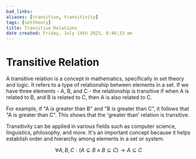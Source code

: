 ```yaml
---
bad_links: 
aliases: [transitive, transitivity]
tags: [settheory]
title: Transitive Relations
date created: Friday, July 14th 2023, 8:46:33 am
---
```

# Transitive Relation

A transitive relation is a concept in mathematics, specifically in set theory and logic. It refers to a type of relationship between elements in a set. If we have three elements - A, B, and C - the relationship is transitive if when A is related to B, and B is related to C, then A is also related to C.

For example, if "A is greater than B" and "B is greater than C", it follows that "A is greater than C". This shows that the 'greater than' relation is transitive.

Transitivity can be applied in various fields such as computer science, linguistics, philosophy, and more. It's an important concept because it helps establish order and hierarchy among elements in a set or system.

$$
\forall A, B, C : (A \subseteq B \land B \subseteq C) \rightarrow A \subseteq C
$$
